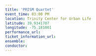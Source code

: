 ```yaml
---
title: 'PRISM Quartet'
event_time: 03:00 PM
location: Trinity Center for Urban Life
latitude: 39.9341707
longitude: -75.181001
performance_url: 
ticket_information_url: 
ensemble: 
conductor: 
---
```

